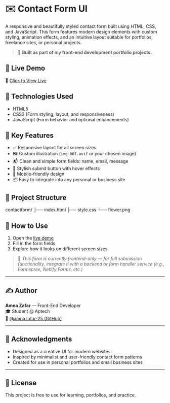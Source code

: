 # ✉️ Contact Form UI

A responsive and beautifully styled contact form built using HTML, CSS, and JavaScript. This form features modern design elements with custom styling, animation effects, and an intuitive layout suitable for portfolios, freelance sites, or personal projects.

> 💼 **Built as part of my front-end development portfolio projects.**

## 🚀 Live Demo

🔗 [Click to View Live](https://amnazafar-25.github.io/contactform/)

## 🧰 Technologies Used

- HTML5  
- CSS3 (Form styling, layout, and responsiveness)  
- JavaScript (Form behavior and optional enhancements)

## 🎯 Key Features

- ✅ Responsive layout for all screen sizes  
- 🖼️ Custom illustration (`img-001.avif` or your chosen image)  
- 📬 Clean and simple form fields: name, email, message  
- 🎨 Stylish submit button with hover effects  
- 📱 Mobile-friendly design  
- 📦 Easy to integrate into any personal or business site

## 📁 Project Structure

contactform/
├── index.html
├── style.css
└── flower.png


## 📝 How to Use

1. Open the [live demo](https://amnazafar-25.github.io/contactform/)  
2. Fill in the form fields  
3. Explore how it looks on different screen sizes

> 📌 *This form is currently frontend-only — for full submission functionality, integrate it with a backend or form handler service (e.g., Formspree, Netlify Forms, etc.)*

---

## ✍️ Author

**Amna Zafar** — Front-End Developer  
🎓 Student @ Aptech  
🔗 [@amnazafar-25 (GitHub)](https://github.com/amnazafar-25)

---

## 💖 Acknowledgments

- Designed as a creative UI for modern websites  
- Inspired by minimalist and user-friendly contact form patterns  
- Created for use in personal portfolios and small business sites

---

## 🔐 License

This project is free to use for learning, portfolios, and practice.
